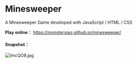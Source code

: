 # Minesweeper
A Minesweeper Game developed with JavaScript / HTML / CSS

**Play online：**
https://monsterxiao.github.io/minesweeper/

#### Snapshot：
![ImcQO8.jpg](https://s3.jpg.cm/2021/09/29/ImcQO8.jpg)
